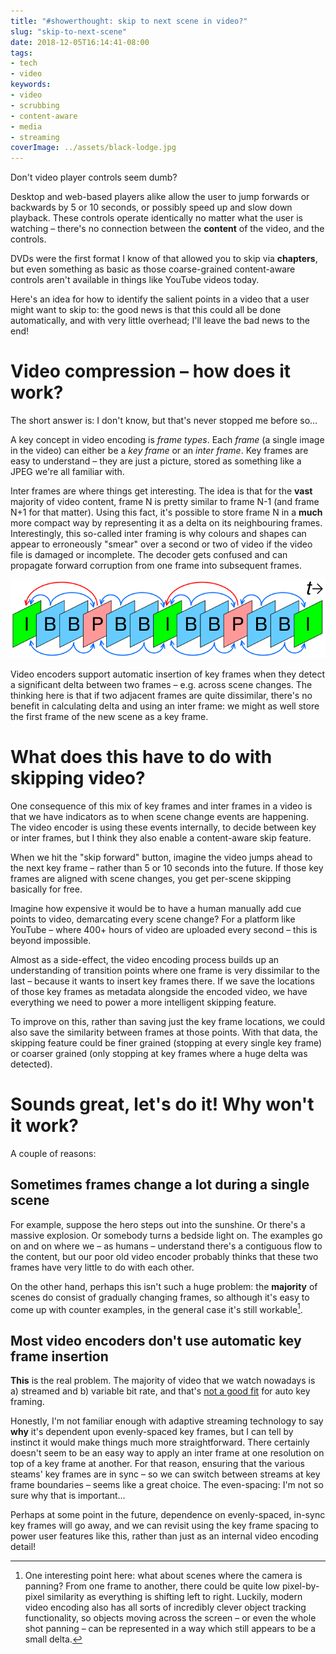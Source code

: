 ```yaml
---
title: "#showerthought: skip to next scene in video?"
slug: "skip-to-next-scene"
date: 2018-12-05T16:14:41-08:00
tags:
- tech
- video
keywords:
- video
- scrubbing
- content-aware
- media
- streaming
coverImage: ../assets/black-lodge.jpg
---
```


Don't video player controls seem dumb?

Desktop and web-based players alike allow the user to jump forwards or backwards by 5 or 10 seconds, or possibly speed up and slow down playback. These controls operate identically no matter what the user is watching – there's no connection between the **content** of the video, and the controls.

DVDs were the first format I know of that allowed you to skip via **chapters**, but even something as basic as those coarse-grained content-aware controls aren't available in things like YouTube videos today.

Here's an idea for how to identify the salient points in a video that a user might want to skip to: the good news is that this could all be done automatically, and with very little overhead; I'll leave the bad news to the end!

<!-- excerpt -->

# Video compression – how does it work?
The short answer is: I don't know, but that's never stopped me before so…

A key concept in video encoding is _frame types_. Each _frame_ (a single image in the video) can either be a _key frame_ or an _inter frame_. Key frames are easy to understand – they are just a picture, stored as something like a JPEG we're all familiar with.

Inter frames are where things get interesting. The idea is that for the **vast** majority of video content, frame N is pretty similar to frame N-1 (and frame N+1 for that matter). Using this fact, it's possible to store frame N in a **much** more compact way by representing it as a delta on its neighbouring frames. Interestingly, this so-called inter framing is why colours and shapes can appear to erroneously "smear" over a second or two of video if the video file is damaged or incomplete. The decoder gets confused and can propagate forward corruption from one frame into subsequent frames.

!["In this diagram, the green **I** frames are the key frames. The blue and red **B** and **P** frames are different types of inter frames.](../assets/ipb.png)

Video encoders support automatic insertion of key frames when they detect a significant delta between two frames – e.g. across scene changes. The thinking here is that if two adjacent frames are quite dissimilar, there's no benefit in calculating delta and using an inter frame: we might as well store the first frame of the new scene as a key frame.

# What does this have to do with skipping video?
One consequence of this mix of key frames and inter frames in a video is that we have indicators as to when scene change events are happening. The video encoder is using these events internally, to decide between key or inter frames, but I think they also enable a content-aware skip feature.

When we hit the "skip forward" button, imagine the video jumps ahead to the next key frame – rather than 5 or 10 seconds into the future. If those key frames are aligned with scene changes, you get per-scene skipping basically for free.

Imagine how expensive it would be to have a human manually add cue points to video, demarcating every scene change? For a platform like YouTube – where 400+ hours of video are uploaded every second – this is beyond impossible.

Almost as a side-effect, the video encoding process builds up an understanding of transition points where one frame is very dissimilar to the last – because it wants to insert key frames there. If we save the locations of those key frames as metadata alongside the encoded video, we have everything we need to power a more intelligent skipping feature.

To improve on this, rather than saving just the key frame locations, we could also save the similarity between frames at those points. With that data, the skipping feature could be finer grained (stopping at every single key frame) or coarser grained (only stopping at key frames where a huge delta was detected).

# Sounds great, let's do it! Why won't it work?
A couple of reasons:

## Sometimes frames change a lot during a single scene
For example, suppose the hero steps out into the sunshine. Or there's a massive explosion. Or somebody turns a bedside light on. The examples go on and on where we – as humans – understand there's a contiguous flow to the content, but our poor old video encoder probably thinks that these two frames have very little to do with each other.

On the other hand, perhaps this isn't such a huge problem: the **majority** of scenes do consist of gradually changing frames, so although it's easy to come up with counter examples, in the general case it's still workable[^1].

## Most video encoders don't use automatic key frame insertion
**This** is the real problem. The majority of video that we watch nowadays is a) streamed and b) variable bit rate, and that's [not a good fit](https://video.ibm.com/blog/streaming-video-tips/keyframes-interframe-video-compression/#auto) for auto key framing.

Honestly, I'm not familiar enough with adaptive streaming technology to say **why** it's dependent upon evenly-spaced key frames, but I can tell by instinct it would make things much more straightforward. There certainly doesn't seem to be an easy way to apply an inter frame at one resolution on top of a key frame at another. For that reason, ensuring that the various steams' key frames are in sync – so we can switch between streams at key frame boundaries – seems like a great choice. The even-spacing: I'm not so sure why that is important…

Perhaps at some point in the future, dependence on evenly-spaced, in-sync key frames will go away, and we can revisit using the key frame spacing to power user features like this, rather than just as an internal video encoding detail!

[^1]: One interesting point here: what about scenes where the camera is panning? From one frame to another, there could be quite low pixel-by-pixel similarity as everything is shifting left to right. Luckily, modern video encoding also has all sorts of incredibly clever object tracking functionality, so objects moving across the screen – or even the whole shot panning – can be represented in a way which still appears to be a small delta.
